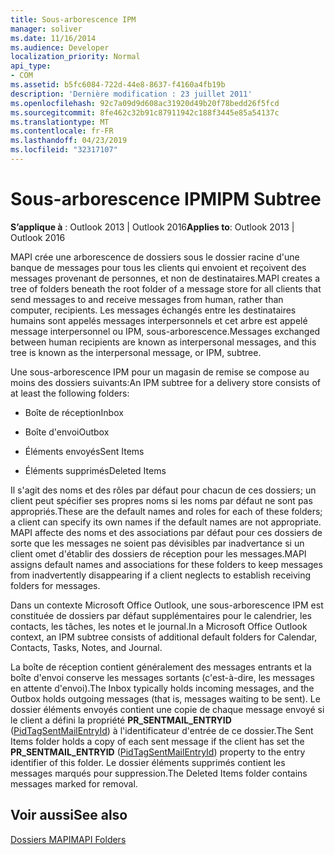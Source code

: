 ```yaml
---
title: Sous-arborescence IPM
manager: soliver
ms.date: 11/16/2014
ms.audience: Developer
localization_priority: Normal
api_type:
- COM
ms.assetid: b5fc6084-722d-44e8-8637-f4160a4fb19b
description: 'Dernière modification : 23 juillet 2011'
ms.openlocfilehash: 92c7a09d9d608ac31920d49b20f78bedd26f5fcd
ms.sourcegitcommit: 8fe462c32b91c87911942c188f3445e85a54137c
ms.translationtype: MT
ms.contentlocale: fr-FR
ms.lasthandoff: 04/23/2019
ms.locfileid: "32317107"
---
```

# <a name="ipm-subtree"></a><span data-ttu-id="d0d75-103">Sous-arborescence IPM</span><span class="sxs-lookup"><span data-stu-id="d0d75-103">IPM Subtree</span></span>

  
  
<span data-ttu-id="d0d75-104">**S’applique à** : Outlook 2013 | Outlook 2016</span><span class="sxs-lookup"><span data-stu-id="d0d75-104">**Applies to**: Outlook 2013 | Outlook 2016</span></span> 
  
<span data-ttu-id="d0d75-105">MAPI crée une arborescence de dossiers sous le dossier racine d'une banque de messages pour tous les clients qui envoient et reçoivent des messages provenant de personnes, et non de destinataires.</span><span class="sxs-lookup"><span data-stu-id="d0d75-105">MAPI creates a tree of folders beneath the root folder of a message store for all clients that send messages to and receive messages from human, rather than computer, recipients.</span></span> <span data-ttu-id="d0d75-106">Les messages échangés entre les destinataires humains sont appelés messages interpersonnels et cet arbre est appelé message interpersonnel ou IPM, sous-arborescence.</span><span class="sxs-lookup"><span data-stu-id="d0d75-106">Messages exchanged between human recipients are known as interpersonal messages, and this tree is known as the interpersonal message, or IPM, subtree.</span></span> 
  
<span data-ttu-id="d0d75-107">Une sous-arborescence IPM pour un magasin de remise se compose au moins des dossiers suivants:</span><span class="sxs-lookup"><span data-stu-id="d0d75-107">An IPM subtree for a delivery store consists of at least the following folders:</span></span>
  
- <span data-ttu-id="d0d75-108">Boîte de réception</span><span class="sxs-lookup"><span data-stu-id="d0d75-108">Inbox</span></span>
    
- <span data-ttu-id="d0d75-109">Boîte d'envoi</span><span class="sxs-lookup"><span data-stu-id="d0d75-109">Outbox</span></span>
    
- <span data-ttu-id="d0d75-110">Éléments envoyés</span><span class="sxs-lookup"><span data-stu-id="d0d75-110">Sent Items</span></span>
    
- <span data-ttu-id="d0d75-111">Éléments supprimés</span><span class="sxs-lookup"><span data-stu-id="d0d75-111">Deleted Items</span></span>
    
<span data-ttu-id="d0d75-112">Il s'agit des noms et des rôles par défaut pour chacun de ces dossiers; un client peut spécifier ses propres noms si les noms par défaut ne sont pas appropriés.</span><span class="sxs-lookup"><span data-stu-id="d0d75-112">These are the default names and roles for each of these folders; a client can specify its own names if the default names are not appropriate.</span></span> <span data-ttu-id="d0d75-113">MAPI affecte des noms et des associations par défaut pour ces dossiers de sorte que les messages ne soient pas dévisibles par inadvertance si un client omet d'établir des dossiers de réception pour les messages.</span><span class="sxs-lookup"><span data-stu-id="d0d75-113">MAPI assigns default names and associations for these folders to keep messages from inadvertently disappearing if a client neglects to establish receiving folders for messages.</span></span> 
  
<span data-ttu-id="d0d75-114">Dans un contexte Microsoft Office Outlook, une sous-arborescence IPM est constituée de dossiers par défaut supplémentaires pour le calendrier, les contacts, les tâches, les notes et le journal.</span><span class="sxs-lookup"><span data-stu-id="d0d75-114">In a Microsoft Office Outlook context, an IPM subtree consists of additional default folders for Calendar, Contacts, Tasks, Notes, and Journal.</span></span>
  
<span data-ttu-id="d0d75-115">La boîte de réception contient généralement des messages entrants et la boîte d'envoi conserve les messages sortants (c'est-à-dire, les messages en attente d'envoi).</span><span class="sxs-lookup"><span data-stu-id="d0d75-115">The Inbox typically holds incoming messages, and the Outbox holds outgoing messages (that is, messages waiting to be sent).</span></span> <span data-ttu-id="d0d75-116">Le dossier éléments envoyés contient une copie de chaque message envoyé si le client a défini la propriété **PR_SENTMAIL_ENTRYID** ([PidTagSentMailEntryId](pidtagsentmailentryid-canonical-property.md)) à l'identificateur d'entrée de ce dossier.</span><span class="sxs-lookup"><span data-stu-id="d0d75-116">The Sent Items folder holds a copy of each sent message if the client has set the **PR_SENTMAIL_ENTRYID** ([PidTagSentMailEntryId](pidtagsentmailentryid-canonical-property.md)) property to the entry identifier of this folder.</span></span> <span data-ttu-id="d0d75-117">Le dossier éléments supprimés contient les messages marqués pour suppression.</span><span class="sxs-lookup"><span data-stu-id="d0d75-117">The Deleted Items folder contains messages marked for removal.</span></span> 
  
## <a name="see-also"></a><span data-ttu-id="d0d75-118">Voir aussi</span><span class="sxs-lookup"><span data-stu-id="d0d75-118">See also</span></span>



[<span data-ttu-id="d0d75-119">Dossiers MAPI</span><span class="sxs-lookup"><span data-stu-id="d0d75-119">MAPI Folders</span></span>](mapi-folders.md)

